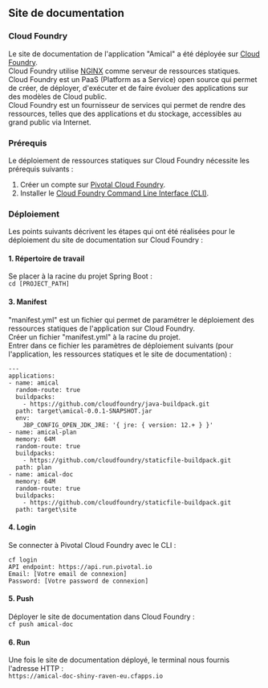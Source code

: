## Site de documentation

### Cloud Foundry

Le site de documentation de l'application "Amical" a été déployée sur [Cloud Foundry](https://www.cloudfoundry.org).  
Cloud Foundry utilise [NGINX](https://www.nginx.com) comme serveur de ressources statiques.
Cloud Foundry est un PaaS (Platform as a Service) open source qui permet de créer, de déployer, d'exécuter et de faire évoluer des applications sur des modèles de Cloud public.  
Cloud Foundry est un fournisseur de services qui permet de rendre des ressources, telles que des applications et du stockage, accessibles au grand public via Internet.

### Prérequis

Le déploiement de ressources statiques sur Cloud Foundry nécessite les prérequis suivants :  
1. Créer un compte sur [Pivotal Cloud Foundry](https://account.run.pivotal.io/z/uaa/sign-up).  
2. Installer le [Cloud Foundry Command Line Interface (CLI)](https://github.com/cloudfoundry/cli#downloads).

### Déploiement

Les points suivants décrivent les étapes qui ont été réalisées pour le déploiement du site de documentation sur Cloud Foundry :

#### 1. Répertoire de travail
Se placer à la racine du projet Spring Boot :  
`cd [PROJECT_PATH]`  

#### 3. Manifest
"manifest.yml" est un fichier qui permet de paramétrer le déploiement des ressources statiques de l'application sur Cloud Foundry.  
Créer un fichier "manifest.yml" à la racine du projet.  
Entrer dans ce fichier les paramètres de déploiement suivants (pour l'application, les ressources statiques et le site de documentation) :  

	---
	applications:
	- name: amical
	  random-route: true
	  buildpacks:
	    - https://github.com/cloudfoundry/java-buildpack.git
	  path: target\amical-0.0.1-SNAPSHOT.jar
	  env:
	    JBP_CONFIG_OPEN_JDK_JRE: '{ jre: { version: 12.+ } }'
	- name: amical-plan
	  memory: 64M
	  random-route: true
	  buildpacks:
	    - https://github.com/cloudfoundry/staticfile-buildpack.git
	  path: plan
	- name: amical-doc
	  memory: 64M
	  random-route: true
	  buildpacks:
	    - https://github.com/cloudfoundry/staticfile-buildpack.git
	  path: target\site

#### 4. Login
Se connecter à Pivotal Cloud Foundry avec le CLI :  

	cf login
	API endpoint: https://api.run.pivotal.io
	Email: [Votre email de connexion]
	Password: [Votre password de connexion]
	
#### 5. Push
Déployer le site de documentation dans Cloud Foundry :  
`cf push amical-doc`

#### 6. Run
Une fois le site de documentation déployé, le terminal nous fournis l'adresse HTTP :  
`https://amical-doc-shiny-raven-eu.cfapps.io`